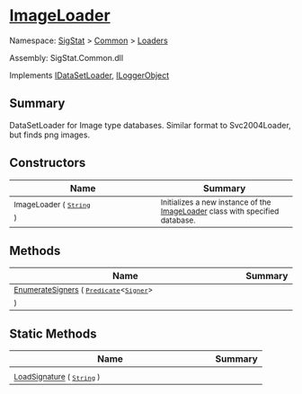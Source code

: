 # [ImageLoader](./ImageLoader.md)

Namespace: [SigStat]() > [Common](./../README.md) > [Loaders](./README.md)

Assembly: SigStat.Common.dll

Implements [IDataSetLoader](./IDataSetLoader.md), [ILoggerObject](./../ILoggerObject.md)

## Summary
DataSetLoader for Image type databases.  Similar format to Svc2004Loader, but finds png images.

## Constructors

| Name | Summary | 
| --- | --- | 
| <sub>ImageLoader ( [`String`](https://docs.microsoft.com/en-us/dotnet/api/System.String) )</sub><span>&nbsp;&nbsp;&nbsp;&nbsp;&nbsp;&nbsp;&nbsp;&nbsp;&nbsp;&nbsp;&nbsp;&nbsp;&nbsp;&nbsp;&nbsp;&nbsp;&nbsp;&nbsp;&nbsp;&nbsp;&nbsp;&nbsp;&nbsp;&nbsp;&nbsp;&nbsp;&nbsp;&nbsp;&nbsp;&nbsp;&nbsp;&nbsp;&nbsp;&nbsp;&nbsp;&nbsp;&nbsp;&nbsp;&nbsp;&nbsp;&nbsp;&nbsp;&nbsp;&nbsp;</span>| <sub>Initializes a new instance of the [ImageLoader](https://github.com/hargitomi97/sigstat/blob/master/docs/md/SigStat/Common/Loaders/ImageLoader.md) class with specified database.</sub>| <br>


## Methods

| Name | Summary | 
| --- | --- | 
| <sub>[EnumerateSigners](./Methods/ImageLoader-100663926.md) ( [`Predicate`](https://docs.microsoft.com/en-us/dotnet/api/System.Predicate-1)\<[`Signer`](./../Signer.md)> )</sub><span>&nbsp;&nbsp;&nbsp;&nbsp;&nbsp;&nbsp;&nbsp;&nbsp;&nbsp;&nbsp;&nbsp;&nbsp;&nbsp;&nbsp;&nbsp;&nbsp;&nbsp;&nbsp;&nbsp;&nbsp;&nbsp;&nbsp;&nbsp;&nbsp;&nbsp;&nbsp;&nbsp;&nbsp;&nbsp;&nbsp;&nbsp;&nbsp;&nbsp;&nbsp;&nbsp;&nbsp;&nbsp;&nbsp;&nbsp;&nbsp;&nbsp;&nbsp;&nbsp;&nbsp;</span>| <sub></sub>| <br>


## Static Methods

| Name | Summary | 
| --- | --- | 
| <sub>[LoadSignature](./Methods/ImageLoader-100663927.md) ( [`String`](https://docs.microsoft.com/en-us/dotnet/api/System.String) )</sub><span>&nbsp;&nbsp;&nbsp;&nbsp;&nbsp;&nbsp;&nbsp;&nbsp;&nbsp;&nbsp;&nbsp;&nbsp;&nbsp;&nbsp;&nbsp;&nbsp;&nbsp;&nbsp;&nbsp;&nbsp;&nbsp;&nbsp;&nbsp;&nbsp;&nbsp;&nbsp;&nbsp;&nbsp;&nbsp;&nbsp;&nbsp;&nbsp;&nbsp;&nbsp;&nbsp;&nbsp;&nbsp;&nbsp;&nbsp;&nbsp;&nbsp;&nbsp;&nbsp;&nbsp;</span>| <sub></sub>| <br>


